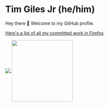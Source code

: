 # Tim Giles Jr (he/him)

Hey there 👋 Welcome to my GitHub profile.

[Here's a list of all my committed work in Firefox](https://github.com/mozilla/gecko-dev/search?o=desc&q=author%3Atgiles&s=committer-date&type=commits)

<a href="https://github.com/anuraghazra/github-readme-stats">
  <img align="center" src="https://github-readme-stats.vercel.app/api?username=TGiles&count_private=true&theme=synthwave&hide_rank=true" />
</a>
<a href="https://github.com/anuraghazra/convoychat">
  <img align="center" height="195" src="https://github-readme-stats.vercel.app/api/top-langs/?username=TGiles&count_private=true&theme=synthwave&layout=compact" />
</a>
